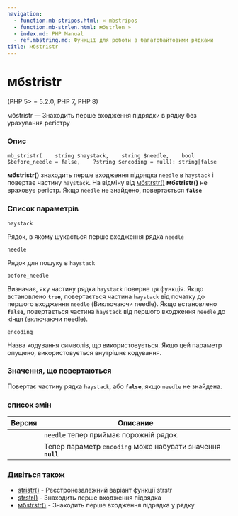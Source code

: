 ```yaml
---
navigation:
  - function.mb-stripos.html: « mbstripos
  - function.mb-strlen.html: мбstrlen »
  - index.md: PHP Manual
  - ref.mbstring.md: Функції для роботи з багатобайтовими рядками
title: мбstristr
---
```

# мбstristr

(PHP 5> = 5.2.0, PHP 7, PHP 8)

мбstristr — Знаходить перше входження підрядки в рядку без урахування регістру

### Опис

```methodsynopsis
mb_stristr(    string $haystack,    string $needle,    bool $before_needle = false,    ?string $encoding = null): string|false
```

**мбstristr()** знаходить перше входження підрядка `needle` в `haystack` і повертає частину `haystack`. На відміну від [мбstrstr()](function.mb-strstr.html) **мбstristr()** не враховує регістр. Якщо `needle` не знайдено, повертається **`false`**

### Список параметрів

`haystack`

Рядок, в якому шукається перше входження рядка `needle`

`needle`

Рядок для пошуку в `haystack`

`before_needle`

Визначає, яку частину рядка `haystack` поверне ця функція. Якщо встановлено **`true`**, повертається частина `haystack` від початку до першого входження `needle` (Виключаючи needle). Якщо встановлено **`false`**, повертається частина `haystack` від першого входження `needle` до кінця (включаючи needle).

`encoding`

Назва кодування символів, що використовується. Якщо цей параметр опущено, використовується внутрішнє кодування.

### Значення, що повертаються

Повертає частину рядка `haystack`, або **`false`**, якщо `needle` не знайдена.

### список змін

| Версия | Описание |
| --- | --- |
|  | `needle` тепер приймає порожній рядок. |
|  | Тепер параметр `encoding` може набувати значення **`null`** |

### Дивіться також

-   [stristr()](function.stristr.md) - Реєстронезалежний варіант функції strstr
-   [strstr()](function.strstr.md) - Знаходить перше входження підрядка
-   [мбstrstr()](function.mb-strstr.html) - Знаходить перше входження підрядка у рядку
